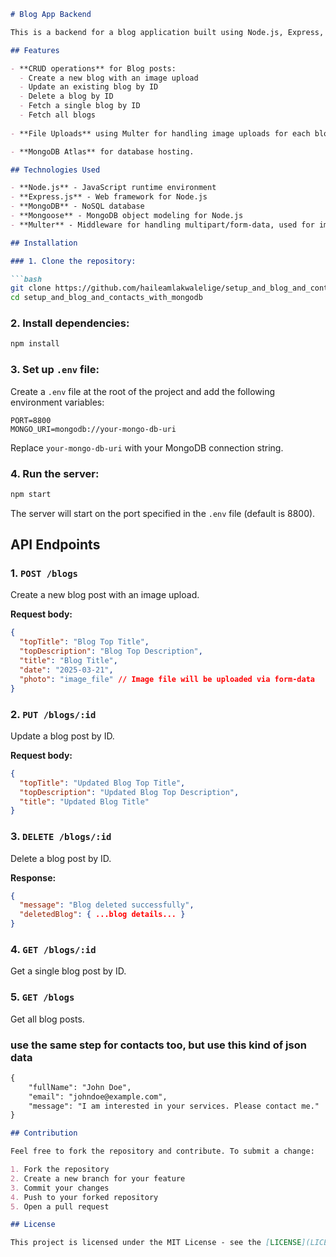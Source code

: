 
```markdown
# Blog App Backend

This is a backend for a blog application built using Node.js, Express, and MongoDB. It supports creating, updating, deleting, and fetching blog posts. Additionally, it allows for image uploads using Multer.

## Features

- **CRUD operations** for Blog posts:
  - Create a new blog with an image upload
  - Update an existing blog by ID
  - Delete a blog by ID
  - Fetch a single blog by ID
  - Fetch all blogs
  
- **File Uploads** using Multer for handling image uploads for each blog post.

- **MongoDB Atlas** for database hosting.

## Technologies Used

- **Node.js** - JavaScript runtime environment
- **Express.js** - Web framework for Node.js
- **MongoDB** - NoSQL database
- **Mongoose** - MongoDB object modeling for Node.js
- **Multer** - Middleware for handling multipart/form-data, used for image uploads

## Installation

### 1. Clone the repository:

```bash
git clone https://github.com/haileamlakwalelige/setup_and_blog_and_contacts_with_mongodb
cd setup_and_blog_and_contacts_with_mongodb
```

### 2. Install dependencies:

```bash
npm install
```

### 3. Set up `.env` file:

Create a `.env` file at the root of the project and add the following environment variables:

```env
PORT=8800
MONGO_URI=mongodb://your-mongo-db-uri
```

Replace `your-mongo-db-uri` with your MongoDB connection string.

### 4. Run the server:

```bash
npm start
```

The server will start on the port specified in the `.env` file (default is 8800).

## API Endpoints

### 1. `POST /blogs`
Create a new blog post with an image upload.

**Request body:**
```json
{
  "topTitle": "Blog Top Title",
  "topDescription": "Blog Top Description",
  "title": "Blog Title",
  "date": "2025-03-21",
  "photo": "image_file" // Image file will be uploaded via form-data
}
```

### 2. `PUT /blogs/:id`
Update a blog post by ID.

**Request body:**
```json
{
  "topTitle": "Updated Blog Top Title",
  "topDescription": "Updated Blog Top Description",
  "title": "Updated Blog Title"
}
```

### 3. `DELETE /blogs/:id`
Delete a blog post by ID.

**Response:**
```json
{
  "message": "Blog deleted successfully",
  "deletedBlog": { ...blog details... }
}
```

### 4. `GET /blogs/:id`
Get a single blog post by ID.

### 5. `GET /blogs`
Get all blog posts.


### use the same step for contacts too, but use this kind of json data 
```markdown
{
    "fullName": "John Doe",
    "email": "johndoe@example.com",
    "message": "I am interested in your services. Please contact me."
}

## Contribution

Feel free to fork the repository and contribute. To submit a change:

1. Fork the repository
2. Create a new branch for your feature
3. Commit your changes
4. Push to your forked repository
5. Open a pull request

## License

This project is licensed under the MIT License - see the [LICENSE](LICENSE) file for details.
```
